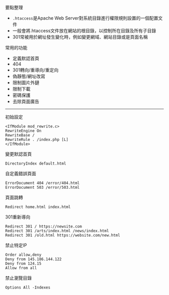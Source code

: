 要點整理
- `.htaccess`是Apache Web Server對系統目錄進行權限規則設置的一個配置文件
- 一般會將.htaccess文件放在網站的根目錄，以控制所在目錄及所有子目錄
- 301常被用於網址發生變化時，例如變更網域、網站目錄或是頁面名稱

常用的功能
* 定義默認首頁
* 404
* 301轉向/重導向/重定向
* 偽靜態/網址改寫
* 限制圖片外鏈
* 限制下載
* 密碼保護
* 去除頁面廣告

---

初始設定
```
<IfModule mod_rewrite.c>
RewriteEngine On
RewriteBase /
RewriteRule . /index.php [L]
</IfModule>
```

變更默認首頁
```
DirectoryIndex default.html
```

自定義錯誤頁面
```
ErrorDocument 404 /error/404.html
ErrorDocument 503 /error/503.html
```

頁面跳轉
```
Redirect home.html index.html
```

301重新導向
```
Redirect 301 / https://newsite.com
Redirect 301 /arts/index.html /news/index.html
Redirect 301 /old.html https://website.com/new.html
```

禁止特定IP
```
Order allow,deny
Deny from 145.186.144.122
Deny from 124.15
Allow from all
```

禁止瀏覽目錄
```
Options All -Indexes
```



